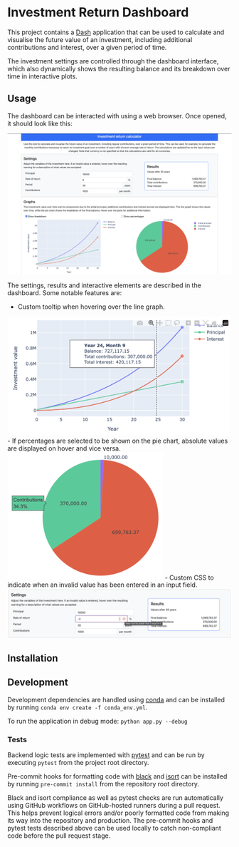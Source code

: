 # Investment Return Dashboard

This project contains a [Dash](https://plotly.com/dash/) application that can be used to calculate and visualise the future value of an investment, including additional contributions and interest, over a given period of time. 

The investment settings are controlled through the dashboard interface, which also dynamically shows the resulting balance and its breakdown over time in interactive plots.

## Usage

The dashboard can be interacted with using a web browser. Once opened, it should look like this:

![App screenshot](/images/app.png)

The settings, results and interactive elements are described in the dashboard. Some notable features are:

- Custom tooltip when hovering over the line graph.  
<img src="images/line.png" width="500" alt="Screenshot of line graph showing tooltip">
- If percentages are selected to be shown on the pie chart, absolute values are displayed on hover and vice versa.  
<img src="images/pie.png" width="350" alt="Screenshot of pie chart">
- Custom CSS to indicate when an invalid value has been entered in an input field.  
<img src="images/invalid.png" width="800" alt="Screenshot showing invalid entry warning">

## Installation

## Development

Development dependencies are handled using [conda](https://docs.conda.io/en/latest/) and can be installed by running `conda env create -f conda_env.yml`.

To run the application in debug mode: `python app.py --debug`

### Tests

Backend logic tests are implemented with [pytest](https://docs.pytest.org/) and can be run by executing `pytest` from the project root directory.

Pre-commit hooks for formatting code with [black](https://github.com/psf/black) and [isort](https://pycqa.github.io/isort/) can be installed by running `pre-commit install` from the repository root directory.

Black and isort compliance as well as pytest checks are run automatically using GitHub workflows on GitHub-hosted runners during a pull request. This helps prevent logical errors and/or poorly formatted code from making its way into the repository and production. The pre-commit hooks and pytest tests described above can be used locally to catch non-compliant code before the pull request stage.